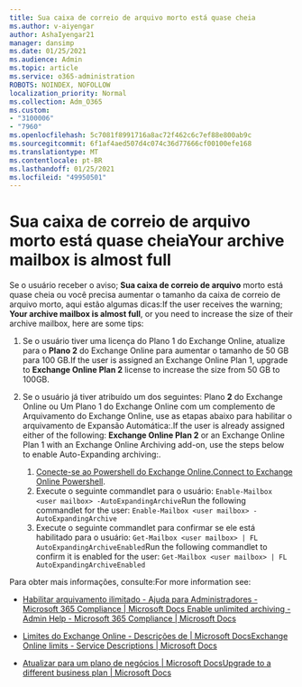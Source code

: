 ```yaml
---
title: Sua caixa de correio de arquivo morto está quase cheia
ms.author: v-aiyengar
author: AshaIyengar21
manager: dansimp
ms.date: 01/25/2021
ms.audience: Admin
ms.topic: article
ms.service: o365-administration
ROBOTS: NOINDEX, NOFOLLOW
localization_priority: Normal
ms.collection: Adm_O365
ms.custom:
- "3100006"
- "7960"
ms.openlocfilehash: 5c7081f8991716a8ac72f462c6c7ef88e800ab9c
ms.sourcegitcommit: 6f1af4aed507d4c074c36d77666cf00100efe168
ms.translationtype: MT
ms.contentlocale: pt-BR
ms.lasthandoff: 01/25/2021
ms.locfileid: "49950501"
---
```

# <a name="your-archive-mailbox-is-almost-full"></a><span data-ttu-id="479db-102">Sua caixa de correio de arquivo morto está quase cheia</span><span class="sxs-lookup"><span data-stu-id="479db-102">Your archive mailbox is almost full</span></span>

<span data-ttu-id="479db-103">Se o usuário receber o aviso; **Sua caixa de correio de arquivo** morto está quase cheia ou você precisa aumentar o tamanho da caixa de correio de arquivo morto, aqui estão algumas dicas:</span><span class="sxs-lookup"><span data-stu-id="479db-103">If the user receives the warning; **Your archive mailbox is almost full**, or you need to increase the size of their archive mailbox, here are some tips:</span></span>

1. <span data-ttu-id="479db-104">Se o usuário tiver uma licença do Plano 1 do Exchange Online, atualize para o **Plano 2** do Exchange Online para aumentar o tamanho de 50 GB para 100 GB.</span><span class="sxs-lookup"><span data-stu-id="479db-104">If the user is assigned an Exchange Online Plan 1, upgrade to **Exchange Online Plan 2** license to increase the size from 50 GB to 100GB.</span></span>
1. <span data-ttu-id="479db-105">Se o usuário já tiver atribuído um dos seguintes: Plano **2** do Exchange Online ou Um Plano 1 do Exchange Online com um complemento de Arquivamento do Exchange Online, use as etapas abaixo para habilitar o arquivamento de Expansão Automática:.</span><span class="sxs-lookup"><span data-stu-id="479db-105">If the user is already assigned either of the following: **Exchange Online Plan 2** or an Exchange Online Plan 1 with an Exchange Online Archiving add-on, use the steps below to enable Auto-Expanding archiving:.</span></span>
 
    1. <span data-ttu-id="479db-106">[Conecte-se ao Powershell do Exchange Online.](https://docs.microsoft.com/powershell/exchange/connect-to-exchange-online-powershell?view=exchange-ps&preserve-view=true)</span><span class="sxs-lookup"><span data-stu-id="479db-106">[Connect to Exchange Online Powershell](https://docs.microsoft.com/powershell/exchange/connect-to-exchange-online-powershell?view=exchange-ps&preserve-view=true).</span></span>
    2. <span data-ttu-id="479db-107">Execute o seguinte commandlet para o usuário:  `Enable-Mailbox <user mailbox> -AutoExpandingArchive`</span><span class="sxs-lookup"><span data-stu-id="479db-107">Run the following commandlet for the user:  `Enable-Mailbox <user mailbox> -AutoExpandingArchive`</span></span>
    1. <span data-ttu-id="479db-108">Execute o seguinte commandlet para confirmar se ele está habilitado para o usuário:  `Get-Mailbox <user mailbox> | FL AutoExpandingArchiveEnabled`</span><span class="sxs-lookup"><span data-stu-id="479db-108">Run the following commandlet to confirm it is enabled for the user:  `Get-Mailbox <user mailbox> | FL AutoExpandingArchiveEnabled`</span></span>

<span data-ttu-id="479db-109">Para obter mais informações, consulte:</span><span class="sxs-lookup"><span data-stu-id="479db-109">For more information see:</span></span>

- [<span data-ttu-id="479db-110"> Habilitar arquivamento ilimitado - Ajuda para Administradores - Microsoft 365 Compliance | Microsoft Docs</span><span class="sxs-lookup"><span data-stu-id="479db-110"> Enable unlimited archiving - Admin Help - Microsoft 365 Compliance | Microsoft Docs</span></span>](https://docs.microsoft.com/microsoft-365/compliance/enable-unlimited-archiving?view=o365-worldwide&preserve-view=true)

- [<span data-ttu-id="479db-111">Limites do Exchange Online - Descrições de | Microsoft Docs</span><span class="sxs-lookup"><span data-stu-id="479db-111">Exchange Online limits - Service Descriptions | Microsoft Docs</span></span>](https://docs.microsoft.com/office365/servicedescriptions/exchange-online-service-description/exchange-online-limits?redirectedfrom=MSDN#storage-limits-across-standalone-plans)

- [<span data-ttu-id="479db-112">Atualizar para um plano de negócios | Microsoft Docs</span><span class="sxs-lookup"><span data-stu-id="479db-112">Upgrade to a different business plan | Microsoft Docs</span></span>](https://docs.microsoft.com/microsoft-365/commerce/subscriptions/upgrade-to-different-plan?view=o365-worldwide&preserve-view=true)

